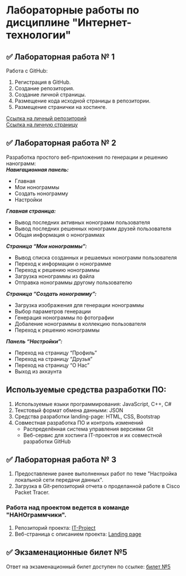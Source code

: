 # Лабораторные работы по дисциплине "Интернет-технологии"
## ✅ Лабораторная работа № 1
Работа с GitHub:
  1. Регистрация в GitHub.
  2. Создание репозитория.
  3. Создание личной страницы.
  4. Размещение кода исходной страницы в репозитории.
  5. Размещение странички на хостинге.
  
[Ссылка на личный репозиторий](https://github.com/veronikamin/internet.technologies)  
[Ссылка на личную страницу](https://veronikamin.github.io/internet.technologies/)
## ✅ Лабораторная работа № 2
   Разработка простого веб-приложения по генерации и решению нанограмм:   
 **_Навигационная панель:_**   
  * Главная  
  * Мои нонограммы  
  * Создать нонограмму  
  * Настройки  
  
  **_Главная страница:_**   
  * Вывод последних активных нонограмм пользователя  
  * Вывод последних решенных нонограмм друзей пользователя  
  * Общая информация о нонограммах   
  
  **_Страница “Мои нонограммы”:_**   
  * Вывод списка созданных и решаемых нонограмм пользователя  
  * Переход к информации о нонограмме  
  * Переход к решению нонограммы  
  * Загрузка нонограммы из файла  
  *  Отправка нонограммы другому пользователю  
  
  **_Страница “Создать нонограмму”:_**   
  * Загрузка изображения для генерации нонограммы  
  * Выбор параметров генерации  
  * Генерация нонограммы по фотографии  
  * Добаление нонограммы в коллекцию пользователя  
  * Переход к решению нонограммы  
  
  **_Панель “Настройки”:_**  
  * Переход на страницу “Профиль”  
  * Переход на страницу “Друзья”  
  * Переход на страницу “О Нас”  
  * Выход из аккаунта 
  
## Используемые средства разработки ПО:  
1. Используемые языки программирования: JavaScript, C++, C#
2. Текстовый формат обмена данными: JSON  
3. Средства разработки landing-page: HTML, CSS, Bootstrap
4. Совместная разработка ПО и контроль изменений
   * Распределённая система управления версиями Git
   * Веб-сервис для хостинга IT-проектов и их совместной разработки GitHub
   
## ✅ Лабораторная работа № 3
  1. Предоставление ранее выполненных работ по теме "Настройка локальной сети передачи данных".
  2. Загрузка в Git-репозиторий отчета о проделанной работе в Cisco Packet Tracer.
### Работа над проектом ведется в команде "НАНОграммчики".
  1. Репозиторий проекта: [IT-Project](https://github.com/SarmiAnsim/ITLabs)
  2. Веб-страница с описанием проекта: [Landing page](https://sarmiansim.github.io/ITLabs/)
  
## ✅ Экзаменационные билет №5
Ответ на экзаменационный билет доступен по ссылке: [билет №5](https://github.com/stankin/inet-2022/wiki/exam05)
